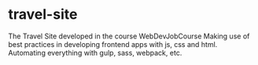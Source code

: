 # travel-site
The Travel Site developed in the course WebDevJobCourse
Making use of best practices in developing frontend apps with js, css and html.
Automating everything with gulp, sass, webpack, etc.
